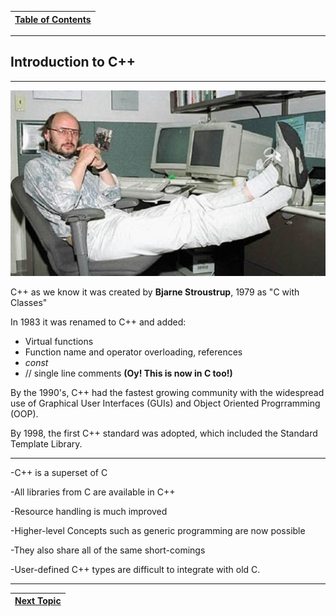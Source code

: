 |[Table of Contents](/00-Table-of-Contents.md)|
|---|

---

## Introduction to C++

---

![](/assets/75810h1e96t27.jpg)

C++ as we know it was created by **Bjarne Stroustrup**, 1979 as "C with Classes"

In 1983 it was renamed to C++ and added:

* Virtual functions
* Function name and operator overloading,  references
* _const_
* // single line comments **\(Oy! This is now in C too!\)**

By the 1990's, C++ had the fastest growing community with the widespread use of Graphical User Interfaces \(GUIs\) and Object Oriented Progrramming \(OOP\).

By 1998, the first C++ standard was adopted, which included the Standard Template Library.

---

-C++ is a superset of C

-All libraries from C are available in C++

-Resource handling is much improved

-Higher-level Concepts such as generic programming are now possible

-They also share all of the same short-comings

-User-defined C++ types are difficult to integrate with old C.

---

|[Next Topic](/ch01_Introduction/1.01_version-differences.md)|
|---|
